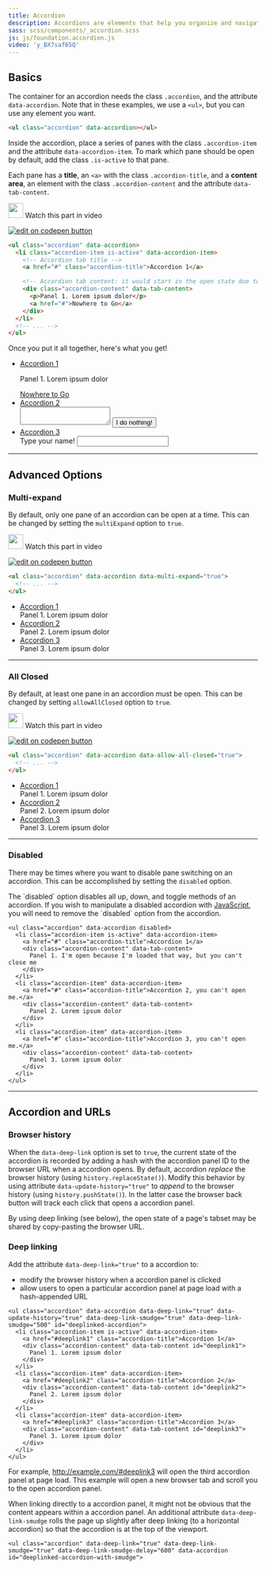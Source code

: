 ```yaml
---
title: Accordion
description: Accordions are elements that help you organize and navigate multiple documents in a single container. They can be used for switching between items in the container.
sass: scss/components/_accordion.scss
js: js/foundation.accordion.js
video: 'y_BX7saf65Q'
---
```


## Basics

The container for an accordion needs the class `.accordion`, and the attribute `data-accordion`. Note that in these examples, we use a `<ul>`, but you can use any element you want.

```html
<ul class="accordion" data-accordion></ul>
```

Inside the accordion, place a series of panes with the class `.accordion-item` and the attribute `data-accordion-item`. To mark which pane should be open by default, add the class `.is-active` to that pane.

Each pane has a **title**, an `<a>` with the class `.accordion-title`, and a **content area**, an element with the class `.accordion-content` and the attribute `data-tab-content`.

<p>
  <a class="" data-open-video="1:25"><img src="{{root}}assets/img/icons/watch-video-icon.svg" class="video-icon" height="30" width="30" alt=""> Watch this part in video</a>
</p>

<div class="docs-codepen-container">
  <a class="codepen-logo-link" href="https://codepen.io/IamManchanda/pen/WjzKqa?editors=1000" target="_blank"><img src="{{root}}assets/img/logos/edit-in-browser.svg" class="" height="" width="" alt="edit on codepen button"></a>
</div>

```html
<ul class="accordion" data-accordion>
  <li class="accordion-item is-active" data-accordion-item>
    <!-- Accordion tab title -->
    <a href="#" class="accordion-title">Accordion 1</a>

    <!-- Accordion tab content: it would start in the open state due to using the `is-active` state class. -->
    <div class="accordion-content" data-tab-content>
      <p>Panel 1. Lorem ipsum dolor</p>
      <a href="#">Nowhere to Go</a>
    </div>
  </li>
  <!-- ... -->
</ul>
```

Once you put it all together, here's what you get!

<ul class="accordion" data-accordion>
  <li class="accordion-item is-active" data-accordion-item>
    <a href="#" class="accordion-title">Accordion 1</a>
    <div class="accordion-content" data-tab-content >
      <p>Panel 1. Lorem ipsum dolor</p>
      <a href="#">Nowhere to Go</a>
    </div>
  </li>
  <li class="accordion-item" data-accordion-item>
    <a href="#" class="accordion-title">Accordion 2</a>
    <div class="accordion-content" data-tab-content>
      <textarea></textarea>
      <button class="button">I do nothing!</button>
    </div>
  </li>
  <li class="accordion-item" data-accordion-item>
    <a href="#" class="accordion-title">Accordion 3</a>
    <div class="accordion-content" data-tab-content>
      Type your name!
      <input type="text"></input>
    </div>
  </li>
</ul>

---

## Advanced Options

### Multi-expand

By default, only one pane of an accordion can be open at a time. This can be changed by setting the `multiExpand` option to `true`.

<p>
  <a class="" data-open-video="5:11"><img src="{{root}}assets/img/icons/watch-video-icon.svg" class="video-icon" height="30" width="30" alt=""> Watch this part in video</a>
</p>

<div class="docs-codepen-container">
  <a class="codepen-logo-link" href="https://codepen.io/IamManchanda/pen/ybEErg?editors=1000" target="_blank"><img src="{{root}}assets/img/logos/edit-in-browser.svg" class="" height="" width="" alt="edit on codepen button"></a>
</div>


```html
<ul class="accordion" data-accordion data-multi-expand="true">
  <!-- ... -->
</ul>
```

<ul class="accordion" data-accordion data-multi-expand='true'>
  <li class="accordion-item is-active" data-accordion-item>
    <a href="#" class="accordion-title">Accordion 1</a>
    <div class="accordion-content" data-tab-content >
      Panel 1. Lorem ipsum dolor
    </div>
  </li>
  <li class="accordion-item" data-accordion-item>
    <a href="#" class="accordion-title">Accordion 2</a>
    <div class="accordion-content" data-tab-content>
      Panel 2. Lorem ipsum dolor
    </div>
  </li>
  <li class="accordion-item" data-accordion-item>
    <a href="#" class="accordion-title">Accordion 3</a>
    <div class="accordion-content" data-tab-content>
      Panel 3. Lorem ipsum dolor
    </div>
  </li>
</ul>

---

### All Closed

By default, at least one pane in an accordion must be open. This can be changed by setting `allowAllClosed` option to `true`.

<p>
  <a class="" data-open-video="6:09"><img src="{{root}}assets/img/icons/watch-video-icon.svg" class="video-icon" height="30" width="30" alt=""> Watch this part in video</a>
</p>

<div class="docs-codepen-container">
  <a class="codepen-logo-link" href="https://codepen.io/IamManchanda/pen/zwaaVp?editors=1000" target="_blank"><img src="{{root}}assets/img/logos/edit-in-browser.svg" class="" height="" width="" alt="edit on codepen button"></a>
</div>

```html
<ul class="accordion" data-accordion data-allow-all-closed="true">
  <!-- ... -->
</ul>
```

<ul class="accordion" data-accordion data-allow-all-closed='true'>
  <li class="accordion-item is-active" data-accordion-item>
    <a href="#" class="accordion-title">Accordion 1</a>
    <div class="accordion-content" data-tab-content >
      Panel 1. Lorem ipsum dolor
    </div>
  </li>
  <li class="accordion-item" data-accordion-item>
    <a href="#" class="accordion-title">Accordion 2</a>
    <div class="accordion-content" data-tab-content>
      Panel 2. Lorem ipsum dolor
    </div>
  </li>
  <li class="accordion-item" data-accordion-item>
    <a href="#" class="accordion-title">Accordion 3</a>
    <div class="accordion-content" data-tab-content>
      Panel 3. Lorem ipsum dolor
    </div>
  </li>
</ul>

---

### Disabled

There may be times where you want to disable pane switching on an accordion. This can be accomplished by setting the `disabled` option.

<div class="warning callout">
  <p>The `disabled` option disables all up, down, and toggle methods of an accordion.  If you wish to manipulate a disabled accordion with <a href='#javascript-reference'>JavaScript</a>, you will need to remove the `disabled` option from the accordion.</p>
</div>

```html_example
<ul class="accordion" data-accordion disabled>
  <li class="accordion-item is-active" data-accordion-item>
    <a href="#" class="accordion-title">Accordion 1</a>
    <div class="accordion-content" data-tab-content>
      Panel 1. I'm open because I'm loaded that way, but you can't close me
    </div>
  </li>
  <li class="accordion-item" data-accordion-item>
    <a href="#" class="accordion-title">Accordion 2, you can't open me.</a>
    <div class="accordion-content" data-tab-content>
      Panel 2. Lorem ipsum dolor
    </div>
  </li>
  <li class="accordion-item" data-accordion-item>
    <a href="#" class="accordion-title">Accordion 3, you can't open me.</a>
    <div class="accordion-content" data-tab-content>
      Panel 3. Lorem ipsum dolor
    </div>
  </li>
</ul>
```
---

## Accordion and URLs

### Browser history

When the `data-deep-link` option is set to `true`, the current state of the accordion is recorded by adding a hash with the accordion panel ID to the browser URL when a accordion opens. By default, accordion *replace* the browser history (using `history.replaceState()`). Modify this behavior by using attribute `data-update-history="true"` to *append* to the browser history (using `history.pushState()`). In the latter case the browser back button will track each click that opens a accordion panel.

By using deep linking (see below), the open state of a page's tabset may be shared by copy-pasting the browser URL.

### Deep linking

Add the attribute `data-deep-link="true"` to a accordion to:
- modify the browser history when a accordion panel is clicked
- allow users to open a particular accordion panel at page load with a hash-appended URL

```html_example
<ul class="accordion" data-accordion data-deep-link="true" data-update-history="true" data-deep-link-smudge="true" data-deep-link-smudge="500" id="deeplinked-accordion">
  <li class="accordion-item is-active" data-accordion-item>
    <a href="#deeplink1" class="accordion-title">Accordion 1</a>
    <div class="accordion-content" data-tab-content id="deeplink1">
      Panel 1. Lorem ipsum dolor
    </div>
  </li>
  <li class="accordion-item" data-accordion-item>
    <a href="#deeplink2" class="accordion-title">Accordion 2</a>
    <div class="accordion-content" data-tab-content id="deeplink2">
      Panel 2. Lorem ipsum dolor
    </div>
  </li>
  <li class="accordion-item" data-accordion-item>
    <a href="#deeplink3" class="accordion-title">Accordion 3</a>
    <div class="accordion-content" data-tab-content id="deeplink3">
      Panel 3. Lorem ipsum dolor
    </div>
  </li>
</ul>
```
For example, <a target="_blank" href="#deeplink3">http://example.com/#deeplink3</a> will open the third accordion panel at page load. This example will open a new browser tab and scroll you to the open accordion panel.

When linking directly to a accordion panel, it might not be obvious that the content appears within a accordion panel. An additional attribute `data-deep-link-smudge` rolls the page up slightly after deep linking (to a horizontal accordion) so that the accordion is at the top of the viewport.

```html_example
<ul class="accordion" data-deep-link="true" data-deep-link-smudge="true" data-deep-link-smudge-delay="600" data-accordion id="deeplinked-accordion-with-smudge">
```
